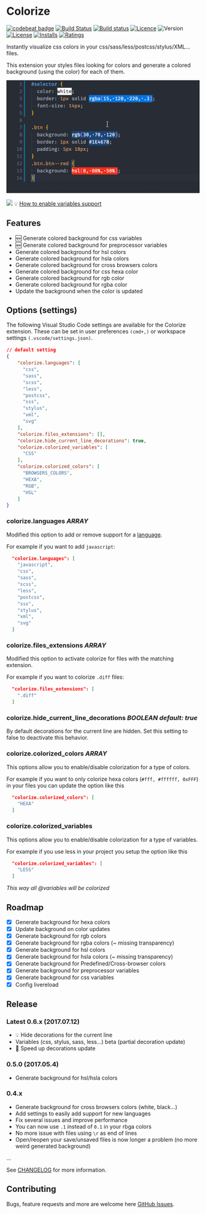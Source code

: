 # __Colorize__

[![codebeat badge](https://codebeat.co/badges/aec222e1-64ae-4360-a849-d077040694ca)](https://codebeat.co/projects/github-com-kamikillerto-vscode-colorize)
[![Build Status](https://travis-ci.org/KamiKillertO/vscode-colorize.svg?branch=master)](https://travis-ci.org/KamiKillertO/vscode-colorize)
[![Build status](https://ci.appveyor.com/api/projects/status/db69dsx996bdnj4p/branch/develop?svg=true)](https://ci.appveyor.com/project/KamiKillertO/vscode-colorize/branch/develop)
[![Licence](https://img.shields.io/github/license/KamiKillertO/vscode_colorize.svg)](https://github.com/KamiKillertO/vscode_colorize)
![Version](https://vsmarketplacebadge.apphb.com/version-short/kamikillerto.vscode-colorize.svg)
[![License](https://img.shields.io/badge/license-MIT-green.svg?style=flat)](https://raw.githubusercontent.com/kamikillerto/vscode-colorize/master/LICENSE)
[![Installs](https://vsmarketplacebadge.apphb.com/installs/KamiKillertO.vscode-colorize.svg)](https://marketplace.visualstudio.com/items?itemName=kamikillerto.vscode-colorize)
[![Ratings](https://vsmarketplacebadge.apphb.com/rating/kamikillerto.vscode-colorize.svg)](https://marketplace.visualstudio.com/items?itemName=kamikillerto.vscode-colorize)

Instantly visualize css colors in your css/sass/less/postcss/stylus/XML... files.

This extension  your styles files looking for colors and generate a colored background (using the color) for each of them.

![](https://raw.githubusercontent.com/kamikillerto/vscode-colorize/master/assets/demo.gif)

![](https://raw.githubusercontent.com/kamikillerto/vscode-colorize/master/assets/demo_variables.gif)
💡 [How to enable variables support](#colorizeactivate_variables_support_beta-boolean-default-false)

## Features

- 🆕 Generate colored background for css variables
- 🆕 Generate colored background for preprocessor variables
- Generate colored background for hsl colors
- Generate colored background for hsla colors
- Generate colored background for cross browsers colors
- Generate colored background for css hexa color
- Generate colored background for rgb color
- Generate colored background for rgba color
- Update the background when the color is updated

## Options (settings)

The following Visual Studio Code settings are available for the Colorize extension.
These can be set in user preferences `(cmd+,)` or workspace settings `(.vscode/settings.json)`.

```json
// default setting
{
    "colorize.languages": [
      "css",
      "sass",
      "scss",
      "less",
      "postcss",
      "sss",
      "stylus",
      "xml",
      "svg"
    ],
    "colorize.files_extensions": [],
    "colorize.hide_current_line_decorations": true,
    "colorize.colorized_variables": [
      "CSS"
    ],
    "colorize.colorized_colors": [
      "BROWSERS_COLORS",
      "HEXA",
      "RGB",
      "HSL"
    ]
}
```

### colorize.languages _ARRAY_

Modified this option to add or remove support for a [language](https://code.visualstudio.com/docs/languages/overview).

For example if you want to add `javascript`:

```json
  "colorize.languages": [
    "javascript",
    "css",
    "sass",
    "scss",
    "less",
    "postcss",
    "sss",
    "stylus",
    "xml",
    "svg"
  ]
```

### colorize.files_extensions _ARRAY_

Modified this option to activate colorize for files with the matching extension.

For example if you want to colorize `.diff` files:

```json
  "colorize.files_extensions": [
    ".diff"
  ]
```

### colorize.hide_current_line_decorations _BOOLEAN_ _default: true_

By default decorations for the current line are hidden. Set this setting to false to deactivate this behavior.

### colorize.colorized_colors _ARRAY_

This options allow you to enable/disable colorization for a type of colors.

For example if you want to only colorize hexa colors (`#fff, #ffffff, 0xFFF`) in your files you can update the option like this

```json
  "colorize.colorized_colors": [
    "HEXA"
  ]
```

### colorize.colorized_variables

This options allow you to enable/disable colorization for a type of variables.

For example if you use less in your project you setup the option like this

```json
  "colorize.colorized_variables": [
    "LESS"
  ]
```

_This way all @variables will be colorized_

## Roadmap

- [x] Generate background for hexa colors
- [x] Update background on color updates
- [x] Generate background for rgb colors
- [x] Generate background for rgba colors (~ missing transparency)
- [x] Generate background for hsl colors
- [x] Generate background for hsla colors (~ missing transparency)
- [x] Generate background for Predefined/Cross-browser colors
- [x] Generate background for preprocessor variables
- [x] Generate background for css variables
- [x] Config livereload

## Release

### Latest 0.6.x (2017.07.12)

- 💡 Hide decorations for the current line
- Variables (css, stylus, sass, less...) beta (partial decoration update)
- 🚀 Speed up decorations update

### 0.5.0 (2017.05.4)

- Generate background for hsl/hsla colors

### 0.4.x

- Generate background for cross browsers colors (white, black...)
- Add settings to easily add support for new languages
- Fix several issues and improve performance
- You can now use `.1` instead of `0.1` in your rbga colors
- No more issue with files using `\r` as end of lines
- Open/reopen your save/unsaved files is now longer a problem (no more weird generated background)

...

See [CHANGELOG](CHANGELOG.md) for more information.

## Contributing

Bugs, feature requests and more are welcome here [GitHub Issues](https://github.com/KamiKillertO/vscode-colorize/issues).
